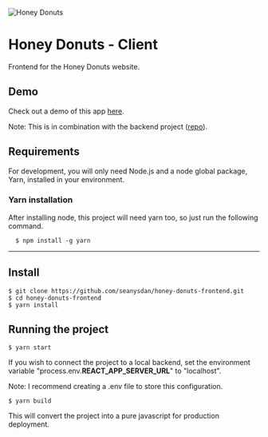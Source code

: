 ![Honey Donuts](https://cdn.shopify.com/s/files/1/0040/6146/2626/files/OF_DONUT_LOGO_300x.png?v=1551744283)

# Honey Donuts - Client

Frontend for the Honey Donuts website.

## Demo

Check out a demo of this app [here](http://abortive-lunchroom.surge.sh/).

Note: This is in combination with the backend project ([repo](https://github.com/seanysdan/honey-donuts-backend)).

## Requirements

For development, you will only need Node.js and a node global package, Yarn, installed in your environment.

###

### Yarn installation

After installing node, this project will need yarn too, so just run the following command.

      $ npm install -g yarn

---

## Install

    $ git clone https://github.com/seanysdan/honey-donuts-frontend.git
    $ cd honey-donuts-frontend
    $ yarn install

## Running the project

    $ yarn start

If you wish to connect the project to a local backend, set the environment variable "process.env.**REACT_APP_SERVER_URL**" to "localhost".

Note: I recommend creating a .env file to store this configuration.

    $ yarn build

This will convert the project into a pure javascript for production deployment.
